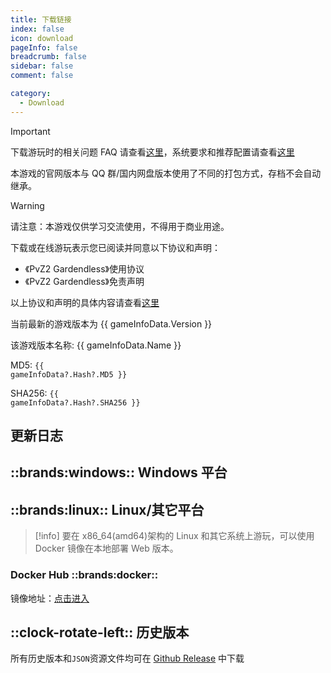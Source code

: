 ```yaml
---
title: 下载链接
index: false
icon: download
pageInfo: false
breadcrumb: false
sidebar: false
comment: false

category:
  - Download
---
```


<script setup>
import axios from 'axios';
import { ref, onBeforeMount, onMounted } from 'vue';

const gameInfoData = ref(null);

onBeforeMount(() => {
  axios.get('/jsons/gameinfo.json').then(res => {
    gameInfoData.value = res.data;
  });
})
onMounted(() => {
  (window.adsbygoogle = window.adsbygoogle || []).push({});
})
</script>

> [!important]
> 下载游玩时的相关问题 FAQ 请查看[这里](../guide/FAQ.md)，系统要求和推荐配置请查看[这里](../guide/requirement.md)
>
> 本游戏的官网版本与 QQ 群/国内网盘版本使用了不同的打包方式，存档不会自动继承。

> [!warning]
> 请注意：本游戏仅供学习交流使用，不得用于商业用途。
>
> 下载或在线游玩表示您已阅读并同意以下协议和声明：
>
> - 《PvZ2 Gardendless》使用协议
> - 《PvZ2 Gardendless》免责声明
>
> 以上协议和声明的具体内容请查看[这里](../instructions/)

<span v-if="gameInfoData?.Version">当前最新的游戏版本为 {{ gameInfoData.Version }}</span>

<span v-if="gameInfoData?.Name">该游戏版本名称: {{ gameInfoData.Name }}</span>

<span v-if="gameInfoData?.Hash?.MD5">MD5: <code>{{ gameInfoData?.Hash?.MD5 }}</code></span>

<span v-if="gameInfoData?.Hash?.SHA256">SHA256: <code>{{ gameInfoData?.Hash?.SHA256 }}</code></span>

## 更新日志

<template v-if="gameInfoData?.NewFeatures">

- <li v-for="(item, index) in gameInfoData.NewFeatures" :key="index">{{ item }}</li>

</template>

<template v-else>暂无</template>

<ins class="adsbygoogle"
     style="display:block"
     data-ad-client="ca-pub-2336226859954206"
     data-ad-slot="7113006248"
     data-ad-format="auto"
     data-full-width-responsive="true">
</ins>

## ::brands:windows:: Windows 平台

<template v-if="gameInfoData?.Download.Github">

### Github ::brands:github::

下载链接：<a :href="gameInfoData.Download.Github" target="_blank">点击进入</a>

</template>

<template v-if="gameInfoData?.Download.Storage">

### 本地下载 ::cloud-arrow-down::

下载链接：<a :href="gameInfoData.Download.Storage" target="_blank">点击进入</a>

</template>

<template v-if="gameInfoData?.Download.Baidu">

### 百度网盘 ::cloud::

下载链接：<a :href="gameInfoData.Download.Baidu" target="_blank">点击进入</a>

</template>

<template v-if="gameInfoData?.Download.Pan123" target="_blank">

### 123 网盘 ::cloud::

下载链接：<a :href="gameInfoData.Download.Pan123" target="_blank">点击进入</a>

</template>

<template v-if="gameInfoData?.Download.Quark">

### 夸克网盘 ::cloud::

下载链接：<a :href="gameInfoData.Download.Quark" target="_blank">点击进入</a>

</template>

## ::brands:linux:: Linux/其它平台

> [!info]
> 要在 x86_64(amd64)架构的 Linux 和其它系统上游玩，可以使用 Docker 镜像在本地部署 Web 版本。

### Docker Hub ::brands:docker::

镜像地址：<a href="https://hub.docker.com/r/gaozih/pvzge" target="_blank">点击进入</a>

## ::clock-rotate-left:: 历史版本

所有历史版本和`JSON`资源文件均可在 [Github Release](https://github.com/Gzh0821/pvzg_site/releases) 中下载

